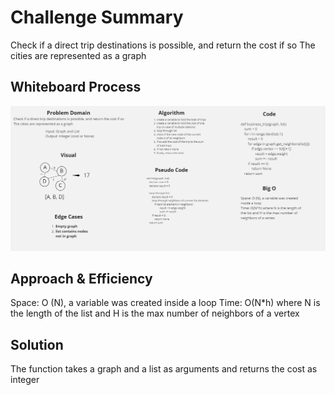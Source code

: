 # Challenge Summary
Check if a direct trip destinations is possible, and return the cost if so
The cities are represented as a graph

## Whiteboard Process
![buisness](graph/buisness.png)

## Approach & Efficiency
Space: O (N), a variable was created inside a loop
Time: O(N*h) where N is the length of the list and H is the max number of neighbors of a vertex

## Solution
The function takes a graph and a list as arguments and returns the cost as integer
